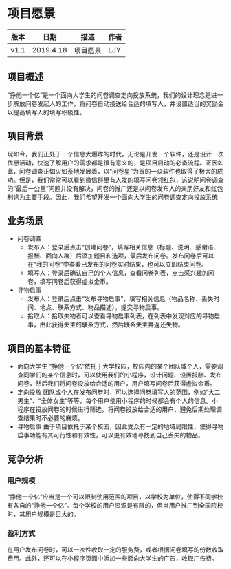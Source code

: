 # 项目愿景
| 版本 | 日期 | 描述 | 作者 |
| - | - | - | - |
| v1.1 | 2019.4.18 | 项目愿景 | LJY |

## 项目概述
“挣他一个亿”是一个面向大学生的问卷调查定向投放系统，我们的设计理念是进一步解放问卷发起人的工作，将问卷自动投送给合适的填写人，并设置适当的奖励金以提高填写人的填写积极性。
## 项目背景
现如今，我们正处于一个信息大爆炸的时代，无论是开发一个软件，还是设计一次优惠活动，快速了解用户的需求都是很有意义的，是项目启动的必备流程。正因如此，问卷调查正如火如荼地发展着，以“问卷星”为首的一众软件也取得了极大的成功。但是，我们常常可以看到微信群里有人发的填写问卷领红包，这说明问卷调查的“最后一公里”问题并没有解决，问卷的推广还是以问卷发布人的亲朋好友和红包利诱为主要手段。因此，我们希望开发一个面向大学生的问卷调查定向投放系统
## 业务场景
* 问卷调查
	* 发布人：登录后点击“创建问卷”，填写相关信息（标题、说明、感谢语、报酬、面向人群）后添加题目和选项，最后发布问卷。发布问卷后可以在“我的问卷”中查看已发布的问卷实时结果，也可以立即结束问卷。
	* 填写人：登录后确认自己的个人信息，查看问卷列表，点击感兴趣的问卷，填写问卷后获得虚拟金币。
* 寻物启事
	* 发布人：登录后点击“发布寻物启事”，填写相关信息（物品名称、丢失时间、地点、联系方式、物品描述），提交寻物启事。
	* 拾取人：拾取失物者可以查看寻物启事列表，在列表中发现对应的寻物启事，由此获得失主的联系方式，然后联系失主并返还失物。
## 项目的基本特征
* 面向大学生
“挣他一个亿”依托于大学校园，校园内的某个团队或个人，需要调查同学们的某个信息时，可以使用我们的小程序，设计问题、设置报酬、发布问卷，然后我们将问卷投放给合适的用户，用户填写问卷后获得虚拟金币。
* 定向投放
团队或个人在发布问卷时，可以选择问卷填写人的范围，例如“大二男生”、“全体女生”等等，每个用户使用小程序的时候都会有个人的信息。小程序在投放问卷的时候进行筛选，将问卷投放给合适的用户，避免后期处理调查结果时不必要的麻烦。
* 寻物启事
由于项目依托于某个校园，因此受众有一定的地域局限性，使得寻物启事功能有其可行性和有效性，可以更有效地寻找到自己丢失的物品。
## 竞争分析
### 用户规模
“挣他一个亿”应当是一个可以限制使用范围的项目，以学校为单位，使得不同学校有各自的“挣他一个亿”。每个学校的用户资源是有限的，但当用户推广到全国院校时，其用户规模是巨大的。
### 盈利方式
在用户发布问卷时，可以一次性收取一定的服务费，或者根据问卷填写的份数收取费用。此外，还可以在小程序页面中添加一些面向大学生的广告，收取广告费。
